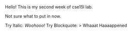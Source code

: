 Hello!
This is my second week of cse15l lab.

Not sure what to put in now.

Try Italic: _Woohooo!_
Try Blockquote: > Whaaat Haaaappened
